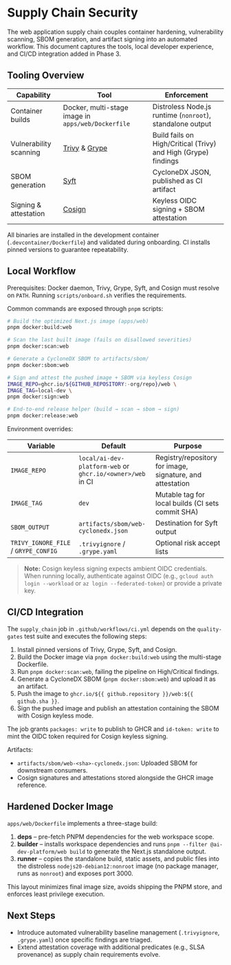 # Supply Chain Security

The web application supply chain couples container hardening, vulnerability scanning, SBOM generation, and artifact signing into an automated workflow. This document captures the tools, local developer experience, and CI/CD integration added in Phase 3.

## Tooling Overview

| Capability             | Tool                                                                                      | Enforcement                                                    |
| ---------------------- | ----------------------------------------------------------------------------------------- | -------------------------------------------------------------- |
| Container builds       | Docker, multi-stage image in `apps/web/Dockerfile`                                        | Distroless Node.js runtime (`nonroot`), standalone output      |
| Vulnerability scanning | [Trivy](https://aquasecurity.github.io/trivy) & [Grype](https://github.com/anchore/grype) | Build fails on High/Critical (Trivy) and High (Grype) findings |
| SBOM generation        | [Syft](https://github.com/anchore/syft)                                                   | CycloneDX JSON, published as CI artifact                       |
| Signing & attestation  | [Cosign](https://docs.sigstore.dev/cosign/overview/)                                      | Keyless OIDC signing + SBOM attestation                        |

All binaries are installed in the development container (`.devcontainer/Dockerfile`) and validated during onboarding. CI installs pinned versions to guarantee repeatability.

## Local Workflow

Prerequisites: Docker daemon, Trivy, Grype, Syft, and Cosign must resolve on `PATH`. Running `scripts/onboard.sh` verifies the requirements.

Common commands are exposed through `pnpm` scripts:

```bash
# Build the optimized Next.js image (apps/web)
pnpm docker:build:web

# Scan the last built image (fails on disallowed severities)
pnpm docker:scan:web

# Generate a CycloneDX SBOM to artifacts/sbom/
pnpm docker:sbom:web

# Sign and attest the pushed image + SBOM via keyless Cosign
IMAGE_REPO=ghcr.io/${GITHUB_REPOSITORY:-org/repo}/web \
IMAGE_TAG=local-dev \
pnpm docker:sign:web

# End-to-end release helper (build → scan → sbom → sign)
pnpm docker:release:web
```

Environment overrides:

| Variable                             | Default                                                    | Purpose                                                   |
| ------------------------------------ | ---------------------------------------------------------- | --------------------------------------------------------- |
| `IMAGE_REPO`                         | `local/ai-dev-platform-web` or `ghcr.io/<owner>/web` in CI | Registry/repository for image, signature, and attestation |
| `IMAGE_TAG`                          | `dev`                                                      | Mutable tag for local builds (CI sets commit SHA)         |
| `SBOM_OUTPUT`                        | `artifacts/sbom/web-cyclonedx.json`                        | Destination for Syft output                               |
| `TRIVY_IGNORE_FILE` / `GRYPE_CONFIG` | `.trivyignore` / `.grype.yaml`                             | Optional risk accept lists                                |

> **Note:** Cosign keyless signing expects ambient OIDC credentials. When running locally, authenticate against OIDC (e.g., `gcloud auth login --workload` or `az login --federated-token`) or provide a private key.

## CI/CD Integration

The `supply_chain` job in `.github/workflows/ci.yml` depends on the `quality-gates` test suite and executes the following steps:

1. Install pinned versions of Trivy, Grype, Syft, and Cosign.
2. Build the Docker image via `pnpm docker:build:web` using the multi-stage Dockerfile.
3. Run `pnpm docker:scan:web`, failing the pipeline on High/Critical findings.
4. Generate a CycloneDX SBOM (`pnpm docker:sbom:web`) and upload it as an artifact.
5. Push the image to `ghcr.io/${{ github.repository }}/web:${{ github.sha }}`.
6. Sign the pushed image and publish an attestation containing the SBOM with Cosign keyless mode.

The job grants `packages: write` to publish to GHCR and `id-token: write` to mint the OIDC token required for Cosign keyless signing.

Artifacts:

- `artifacts/sbom/web-<sha>-cyclonedx.json`: Uploaded SBOM for downstream consumers.
- Cosign signatures and attestations stored alongside the GHCR image reference.

## Hardened Docker Image

`apps/web/Dockerfile` implements a three-stage build:

1. **deps** – pre-fetch PNPM dependencies for the web workspace scope.
2. **builder** – installs workspace dependencies and runs `pnpm --filter @ai-dev-platform/web build` to generate the Next.js standalone output.
3. **runner** – copies the standalone build, static assets, and public files into the distroless `nodejs20-debian12:nonroot` image (no package manager, runs as `nonroot`) and exposes port 3000.

This layout minimizes final image size, avoids shipping the PNPM store, and enforces least privilege execution.

## Next Steps

- Introduce automated vulnerability baseline management (`.trivyignore`, `.grype.yaml`) once specific findings are triaged.
- Extend attestation coverage with additional predicates (e.g., SLSA provenance) as supply chain requirements evolve.
